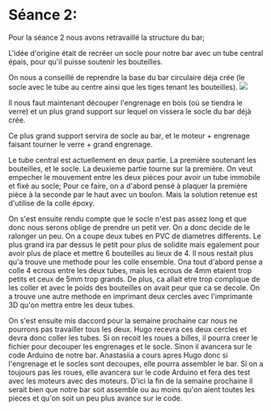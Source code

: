 Séance 2:
==

Pour la séance 2 nous avons retravaillé la structure du bar; 

L'idée d'origine était de recréer un socle pour notre bar avec un tube central épais, pour qu'il puisse soutenir les bouteilles.

On nous a conseillé de reprendre la base du bar circulaire déja crée (le socle avec le tube au centre ainsi que les tiges tenant les bouteilles). 
<img src="./Images#:~:text=.%E2%80%8A.-,IMG_4557.pdf,-Add%20files%20via">

Il nous faut maintenant découper l'engrenage en bois (où se tiendra le verre) et un plus grand support sur lequel on vissera le socle du bar déjà crée.

Ce plus grand support servira de socle au bar, et le moteur + engrenage faisant tourner le verre + grand engrenage.

Le tube central est actuellement en deux partie. La première soutenant les bouteilles, et le socle. La deuxieme partie tourne sur la première.
On veut empecher le mouvement entre les deux pièces pour avoir un tube immobile et fixé au socle; Pour ce faire, on a d'abord pensé à plaquer la première pièce à la seconde par le haut avec un boulon. Mais la solution retenue est d'utilise de la colle époxy.

On s'est ensuite rendu compte que le socle n'est pas assez long et que donc nous serons oblige de prendre un petit ver. On a donc decide de le ralonger un peu. On a coupe deux tubes en PVC de diametres differents. Le plus grand ira par dessus le petit pour plus de solidite mais egalement pour avoir plus de place et mettre 6 bouteilles au lieux de 4. Il nous restait plus qu'a trouve une methode pour les colle ensemble. Ona tout d'abord pense a colle 4 ecrous entre les deux tubes, mais les ecrous de 4mm etaient trop petits et ceux de 5mm trop grands. De plus, ca allait etre trop complique de les coller et avec le poids des bouteilles on avait peur que ca se decole. On a trouve une autre methode en imprimant deux cercles avec l'imprimante 3D qu'on mettra entre les  deux tubes.

On s'est ensuite mis daccord pour la semaine prochaine car nous ne pourrons pas travailler tous les deux. Hugo recevra ces deux cercles et devra donc coller les tubes. Si on recoit les roues a billes, il pourra creer le fichier pour decouper les engrenages et le socle. Sinon il avancera sur le code Arduino de notre bar. Anastasiia a cours apres Hugo donc si l'engrenage et le socles sont decoupes, elle pourra assembler le bar. Si on a toujours pas les roues, elle avancera sur le code Arduino et fera des test avec les moteurs avec des moteurs. 
 D'ici la fin de la semaine prochaine il serait bien que notre bar soit assemble ou au moins qu'on aient toutes les pieces et qu'on soit un peu plus avance sur le code.





